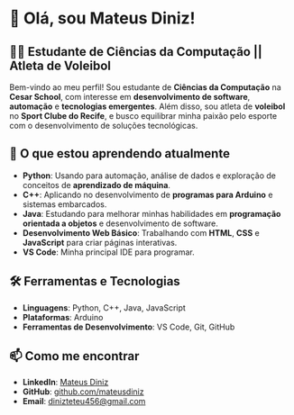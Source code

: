 # 👋 Olá, sou Mateus Diniz!

## 👨‍💻 Estudante de Ciências da Computação || Atleta de Voleibol

Bem-vindo ao meu perfil! Sou estudante de **Ciências da Computação** na **Cesar School**, com interesse em **desenvolvimento de software**, **automação** e **tecnologias emergentes**. Além disso, sou atleta de **voleibol** no **Sport Clube do Recife**, e busco equilibrar minha paixão pelo esporte com o desenvolvimento de soluções tecnológicas.

## 🚀 O que estou aprendendo atualmente
- **Python**: Usando para automação, análise de dados e exploração de conceitos de **aprendizado de máquina**.
- **C++**: Aplicando no desenvolvimento de **programas para Arduino** e sistemas embarcados.
- **Java**: Estudando para melhorar minhas habilidades em **programação orientada a objetos** e desenvolvimento de software.
- **Desenvolvimento Web Básico**: Trabalhando com **HTML**, **CSS** e **JavaScript** para criar páginas interativas.
- **VS Code**: Minha principal IDE para programar.

## 🛠️ Ferramentas e Tecnologias
- **Linguagens**: Python, C++, Java, JavaScript
- **Plataformas**: Arduino
- **Ferramentas de Desenvolvimento**: VS Code, Git, GitHub



## 📫 Como me encontrar
- **LinkedIn**: [Mateus Diniz](https://www.linkedin.com/in/mateusdinizz/)
- **GitHub**: [github.com/mateusdiniz](https://github.com/mateusdinizz)
- **Email**: dinizteteu456@gmail.com
